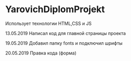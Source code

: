 # YarovichDiplomProjekt
Использует технологии HTML,CSS и JS

13.05.2019 Написал код для главной страницы проекта

19.05.2019 Добавил папку fonts и подключил шрифты

20.05.2019 Правка кода (форма)
